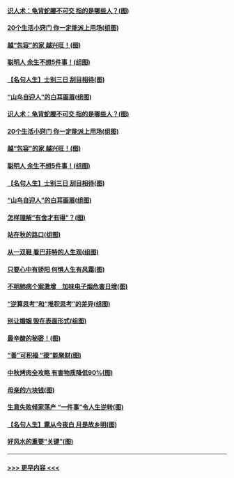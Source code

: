#### [识人术：龟背蛇腰不可交 指的是哪些人？(图)](../pages/p8/907503.md?t=09161900) 
#### [20个生活小窍门 你一定能派上用场(组图)](../pages/p8/907510.md?t=09161900) 
#### [越“包容”的家 越兴旺！(图)](../pages/p8/907328.md?t=09161900) 
#### [聪明人 余生不想5件事！(组图)](../pages/p8/907364.md?t=09161900) 
#### [【名句人生】士别三日 刮目相待(图)](../pages/p8/906988.md?t=09161900) 
#### [“山鸟自迎人”的白耳画眉(组图)](../pages/p8/907332.md?t=09161900) 
#### [识人术：龟背蛇腰不可交 指的是哪些人？(图)](../pages/p8/907503.md?t=09161900) 
#### [20个生活小窍门 你一定能派上用场(组图)](../pages/p8/907510.md?t=09161900) 
#### [越“包容”的家 越兴旺！(图)](../pages/p8/907328.md?t=09161900) 
#### [聪明人 余生不想5件事！(组图)](../pages/p8/907364.md?t=09161900) 
#### [【名句人生】士别三日 刮目相待(图)](../pages/p8/906988.md?t=09161900) 
#### [“山鸟自迎人”的白耳画眉(组图)](../pages/p8/907332.md?t=09161900) 
#### [怎样理解“有舍才有得”？(图)](../pages/p8/906872.md?t=09161900) 
#### [站在秋的路口(组图)](../pages/p8/906914.md?t=09161900) 
#### [从一双鞋 看巴菲特的人生观(组图)](../pages/p8/907311.md?t=09161900) 
#### [只要心中有骄阳 何惧人生有风霜(图)](../pages/p8/907320.md?t=09161900) 
#### [不明肺病个案激增　加味电子烟危害日增(图)](../pages/p8/907307.md?t=09161900) 
#### [“逆算思考”和“堆积思考”的差异(组图)](../pages/p8/907229.md?t=09161900) 
#### [别让婚姻 毁在表面形式(组图)](../pages/p8/907118.md?t=09161900) 
#### [最辛酸的秘密！(图)](../pages/p8/906327.md?t=09161900) 
#### [“善”可积福 “德”能聚财(图)](../pages/p8/906906.md?t=09161900) 
#### [中秋烤肉全攻略 有害物质降低90%(图)](../pages/p8/907227.md?t=09161900) 
#### [母亲的六块钱(图)](../pages/p8/907107.md?t=09161900) 
#### [生意失败倾家荡产 “一件事”令人生逆转(图)](../pages/p8/907101.md?t=09161900) 
#### [【名句人生】露从今夜白 月是故乡明(图)](../pages/p8/906558.md?t=09161900) 
#### [好风水的重要“关键”(图)](../pages/p8/907087.md?t=09161900) 

----
#### [ >>> 更早内容 <<< ](../indexes/p8-earlier.md)
